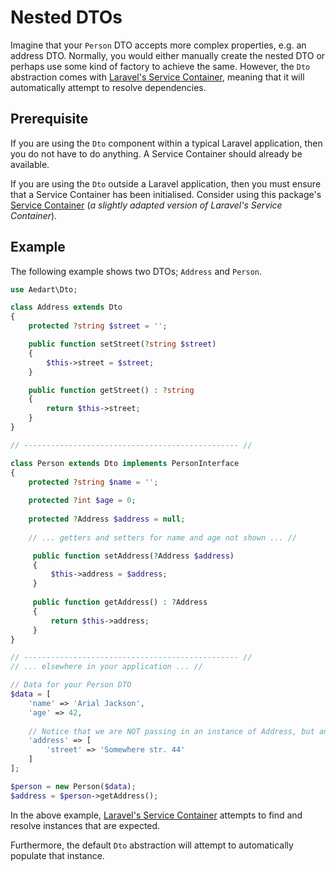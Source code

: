 # Nested DTOs

Imagine that your `Person` DTO accepts more complex properties, e.g. an address DTO.
Normally, you would either manually create the nested DTO or perhaps use some kind of factory to achieve the same.
However, the `Dto` abstraction comes with [Laravel's Service Container](https://laravel.com/docs/5.8/container), meaning that it will automatically attempt to resolve dependencies.

## Prerequisite

If you are using the `Dto` component within a typical Laravel application, then you do not have to do anything.
A Service Container should already be available.

If you are using the `Dto` outside a Laravel application, then you must ensure that a Service Container has been initialised.
Consider using this package's [Service Container](../container/) (_a slightly adapted version of Laravel's Service Container_).

## Example

The following example shows two DTOs; `Address` and `Person`. 

```php
use Aedart\Dto;

class Address extends Dto
{
    protected ?string $street = '';

    public function setStreet(?string $street)
    {
        $this->street = $street;
    }

    public function getStreet() : ?string
    {
        return $this->street;
    }
}

// ------------------------------------------------ //

class Person extends Dto implements PersonInterface
{
    protected ?string $name = '';
    
    protected ?int $age = 0;
 
    protected ?Address $address = null;
 
    // ... getters and setters for name and age not shown ... //

     public function setAddress(?Address $address)
     {
         $this->address = $address;
     }
     
     public function getAddress() : ?Address
     {
         return $this->address;
     }
}

// ------------------------------------------------ //
// ... elsewhere in your application ... //

// Data for your Person DTO
$data = [
    'name' => 'Arial Jackson',
    'age' => 42,
    
    // Notice that we are NOT passing in an instance of Address, but an array instead!
    'address' => [
        'street' => 'Somewhere str. 44'
    ]
];

$person = new Person($data);                                    
$address = $person->getAddress();
```

In the above example, [Laravel's Service Container](http://laravel.com/docs/5.5/container) attempts to find and resolve instances that are expected.

Furthermore, the default `Dto` abstraction will attempt to automatically populate that instance.
